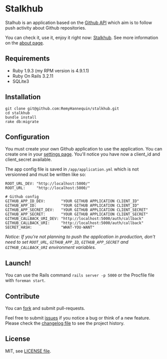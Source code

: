 # Stalkhub

Stalhub is an application based on the [Github API](http://developer.github.com/v3) which aim is to follow push activity about Github repositories.

You can check it, use it, enjoy it right now: [Stalkhub](http://stalkhub.herokuapp.com). See more information on the [about page](http://stalkhub.herokuapp.com/about).

## Requirements

- Ruby 1.9.3 (my RPM version is 4.9.1.1)
- Ruby On Rails 3.2.11
- SQLite3

## Installation

    git clone git@github.com:RemyHannequin/stalkhub.git
    cd stalkhub
    bundle install
    rake db:migrate

## Configuration

You must create your own Github application to use the application. You can create one in your [settings page](https://github.com/settings/applications). You'll notice you have now a client_id and client_secret available.

The app config file is saved in `/app/application.yml` which is not versionned and must be written like so:

    ROOT_URL_DEV: "http://localhost:5000/"
    ROOT_URL:     "http://localhost:5000/"

    # Github config
    GITHUB_APP_ID_DEV:       "YOUR GITHUB APPLICATION CLIENT_ID"
    GITHUB_APP_ID:           "YOUR GITHUB APPLICATION CLIENT_ID"
    GITHUB_APP_SECRET_DEV:   "YOUR GITHUB APPLICATION CLIENT_SECRET"
    GITHUB_APP_SECRET:       "YOUR GITHUB APPLICATION CLIENT_SECRET"
    GITHUB_CALLBACK_URI_DEV: "http://localhost:5000/auth/callback"
    GITHUB_CALLBACK_URI:     "http://localhost:5000/auth/callback"
    SECRET_HASH:             "WHAT-YOU-WANT"

*Notice: If you're not planning to push the application in production, don't need to set `ROOT_URL`, `GITHUB_APP_ID`, `GITHUB_APP_SECRET` and `GITHUB_CALLBACK_URI` environment variables.*

## Launch!

You can use the Rails command `rails server -p 5000` or the Procfile file with `foreman start`.

## Contribute

You can [fork](https://github.com/RemyHannequin/stalkhub/fork) and submit pull-requests.

Feel free to submit [issues](https://github.com/RemyHannequin/stalkhub/issues) if you notice a bug or think of a new feature. Please check the [changelog file](https://github.com/RemyHannequin/stalkhub/blob/master/changelog.md) to see the project history.

## License

MIT, see [LICENSE file](https://github.com/RemyHannequin/stalkhub/blob/master/LICENSE).